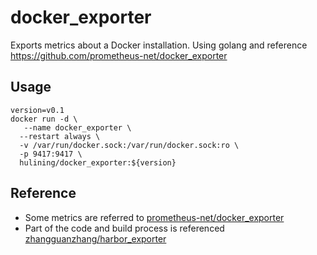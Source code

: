 
# docker_exporter

Exports metrics about a Docker installation. Using golang and reference https://github.com/prometheus-net/docker_exporter

## Usage

```
version=v0.1
docker run -d \
   --name docker_exporter \
  --restart always \
  -v /var/run/docker.sock:/var/run/docker.sock:ro \
  -p 9417:9417 \
  hulining/docker_exporter:${version}
```

## Reference

- Some metrics are referred to [prometheus-net/docker_exporter](https://github.com/prometheus-net/docker_exporter)
- Part of the code and build process is referenced [zhangguanzhang/harbor_exporter](https://github.com/zhangguanzhang/harbor_exporter)
